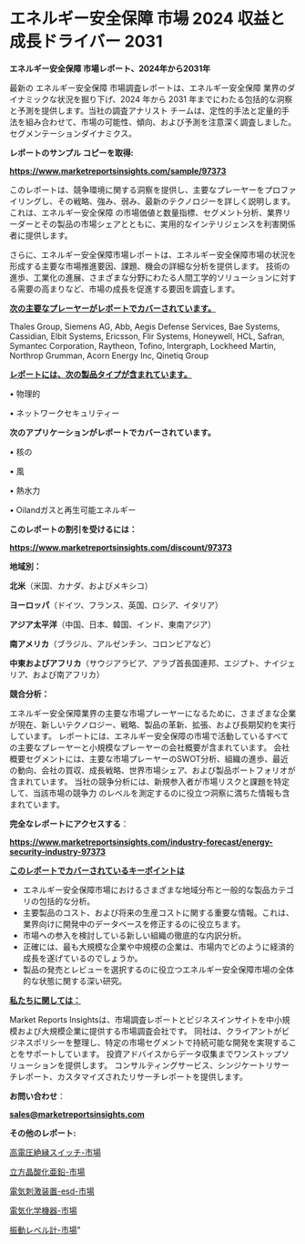# エネルギー安全保障 市場 2024 収益と成長ドライバー 2031

<strong>エネルギー安全保障 市場レポート、2024年から2031年</strong>

最新の エネルギー安全保障 市場調査レポートは、エネルギー安全保障 業界のダイナミックな状況を掘り下げ、2024 年から 2031 年までにわたる包括的な洞察と予測を提供します。当社の調査アナリスト チームは、定性的手法と定量的手法を組み合わせて、市場の可能性、傾向、および予測を注意深く調査しました。 セグメンテーションダイナミクス。



<strong>レポートのサンプル コピーを取得:</strong> <a href=https://www.marketreportsinsights.com/sample/97373>

<strong><u>https://www.marketreportsinsights.com/sample/97373</u></strong></a>

このレポートは、競争環境に関する洞察を提供し、主要なプレーヤーをプロファイリングし、その戦略、強み、弱み、最新のテクノロジーを詳しく説明します。 これは、エネルギー安全保障 の市場価値と数量指標、セグメント分析、業界リーダーとその製品の市場シェアとともに、実用的なインテリジェンスを利害関係者に提供します。

さらに、エネルギー安全保障市場レポートは、エネルギー安全保障市場の状況を形成する主要な市場推進要因、課題、機会の詳細な分析を提供します。 技術の進歩、工業化の進展、さまざまな分野にわたる人間工学的ソリューションに対する需要の高まりなど、市場の成長を促進する要因を調査します。



<strong><u>次の主要なプレーヤーがレポートでカバーされています。</u></strong>

Thales Group, Siemens AG, Abb, Aegis Defense Services, Bae Systems, Cassidian, Elbit Systems, Ericsson, Flir Systems, Honeywell, HCL, Safran, Symantec Corporation, Raytheon, Tofino, Intergraph, Lockheed Martin, Northrop Grumman, Acorn Energy Inc, Qinetiq Group



<strong><u><b>レポートには、次の製品タイプが含まれています。</b></u></strong>

• 物理的

• ネットワークセキュリティー



<strong><b>次のアプリケーションがレポートでカバーされています。</b></strong>

• 核の

• 風

• 熱水力

• Oilandガスと再生可能エネルギー



<strong><b>このレポートの割引を受けるには：</b></strong><a href=https://www.marketreportsinsights.com/discount/97373>

<strong><u>https://www.marketreportsinsights.com/discount/97373</u></strong></a>



<strong>地域別：</strong>



<strong>北米</strong>（米国、カナダ、およびメキシコ）



<strong>ヨーロッパ</strong>（ドイツ、フランス、英国、ロシア、イタリア）



<strong>アジア太平洋</strong>（中国、日本、韓国、インド、東南アジア）



<strong>南アメリカ</strong>（ブラジル、アルゼンチン、コロンビアなど）



<strong>中東およびアフリカ</strong>（サウジアラビア、アラブ首長国連邦、エジプト、ナイジェリア、および南アフリカ）



<strong>競合分析：</strong>

エネルギー安全保障業界の主要な市場プレーヤーになるために、さまざまな企業が現在、新しいテクノロジー、戦略、製品の革新、拡張、および長期契約を実行しています。 レポートには、エネルギー安全保障の市場で活動しているすべての主要なプレーヤーと小規模なプレーヤーの会社概要が含まれています。 会社概要セグメントには、主要な市場プレーヤーのSWOT分析、組織の進歩、最近の動向、会社の買収、成長戦略、世界市場シェア、および製品ポートフォリオが含まれています。 当社の競争分析には、新規参入者が市場リスクと課題を特定して、当該市場の競争力 のレベルを測定するのに役立つ洞察に満ちた情報も含まれています。



<strong>完全なレポートにアクセスする</strong>：

<a href=https://www.marketreportsinsights.com/industry-forecast/energy-security-industry-97373>

<strong><u>https://www.marketreportsinsights.com/industry-forecast/energy-security-industry-97373</u></strong></a>



<strong><u><b>このレポートでカバーされているキーポイントは</b></u></strong>
<ul>
  <li>エネルギー安全保障市場におけるさまざまな地域分布と一般的な製品カテゴリの包括的な分析。</li>
  <li>主要製品のコスト、および将来の生産コストに関する重要な情報。これは、業界向けに開発中のデータベースを修正するのに役立ちます。</li>
  <li>市場への参入を検討している新しい組織の徹底的な内訳分析。</li>
  <li>正確には、最も大規模な企業や中規模の企業は、市場内でどのように経済的成長を遂げているのでしょうか。</li>
  <li>製品の発売とレビューを選択するのに役立つエネルギー安全保障市場の全体的な状態に関する深い研究。</li>
</ul>


<strong><u><b>私たちに関しては：</b></u></strong>

Market Reports Insightsは、市場調査レポートとビジネスインサイトを中小規模および大規模企業に提供する市場調査会社です。 同社は、クライアントがビジネスポリシーを整理し、特定の市場セグメントで持続可能な開発を実現することをサポートしています。 投資アドバイスからデータ収集までワンストップソリューションを提供します。 コンサルティングサービス、シンジケートリサーチレポート、カスタマイズされたリサーチレポートを提供します。



<strong><b>お問い合わせ</b></strong>：

<a href=mailto:sales@marketreportsinsights.com>

<strong><u>sales@marketreportsinsights.com</u></strong></a>



<strong>その他のレポート:</strong>

<a href=https://www.linkedin.com/pulse/高電圧絶縁スイッチ-市場-2023-swot-分析と最新イノベーション-2030-dintf/>高電圧絶縁スイッチ-市場</a>

<a href=https://www.linkedin.com/pulse/立方晶酸化亜鉛-市場-2023-収益と成長ドライバー-2030-analytics-achievers-24-analysis-r6ftf/>立方晶酸化亜鉛-市場</a>

<a href=https://www.linkedin.com/pulse/電気刺激装置-esd-市場-2023-最新の-cagr-および成長分析-2030-uk65f/>電気刺激装置-esd-市場</a>

<a href=https://www.linkedin.com/pulse/電気化学機器-市場-2023-競争分析と事業成長-2030-pr-news-hub-m55wf/>電気化学機器-市場</a>

<a href=https://www.linkedin.com/pulse/振動レベル計-市場-2023-新興市場-将来の動向と市場需要-2030-enm3f/>振動レベル計-市場</a>"
